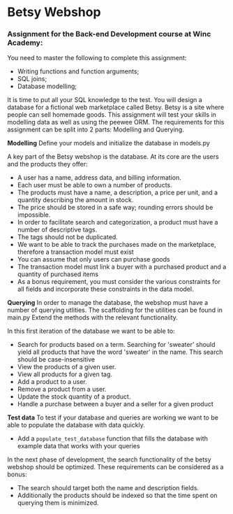 # Betsy Webshop

### Assignment for the Back-end Development course at Winc Academy:

You need to master the following to complete this assignment:

- Writing functions and function arguments;
- SQL joins;
- Database modelling;


It is time to put all your SQL knowledge to the test. You will design a database for a fictional web marketplace called Betsy. Betsy is a site where people can sell homemade goods. This assignment will test your skills in modelling data as well as using the peewee ORM. The requirements for this assignment can be split into 2 parts: Modelling and Querying.

**Modelling**
Define your models and initialize the database in models.py

A key part of the Betsy webshop is the database. At its core are the users and the products they offer:
- A user has a name, address data, and billing information.
- Each user must be able to own a number of products.
- The products must have a name, a description, a price per unit, and a quantity describing the amount in stock.
- The price should be stored in a safe way; rounding errors should be impossible.
- In order to facilitate search and categorization, a product must have a number of descriptive tags.
- The tags should not be duplicated.
- We want to be able to track the purchases made on the marketplace, therefore a transaction model must exist
- You can assume that only users can purchase goods
- The transaction model must link a buyer with a purchased product and a quantity of purchased items
- As a bonus requirement, you must consider the various constraints for all fields and incorporate these constraints in the data model.

**Querying**
In order to manage the database, the webshop must have a number of querying utlities. The scaffolding for the utilities can be found in main.py Extend the methods with the relevant functionality.

In this first iteration of the database we want to be able to:

- Search for products based on a term. Searching for 'sweater' should yield all products that have the word 'sweater' in the name. This search should be case-insensitive
- View the products of a given user.
- View all products for a given tag.
- Add a product to a user.
- Remove a product from a user.
- Update the stock quantity of a product.
- Handle a purchase between a buyer and a seller for a given product

**Test data**
To test if your database and queries are working we want to be able to populate the database with data quickly.

- Add a `populate_test_database` function that fills the database with example data that works with your queries

In the next phase of development, the search functionality of the betsy webshop should be optimized. These requirements can be considered as a bonus:

- The search should target both the name and description fields.
- Additionally the products should be indexed so that the time spent on querying them is minimized.
